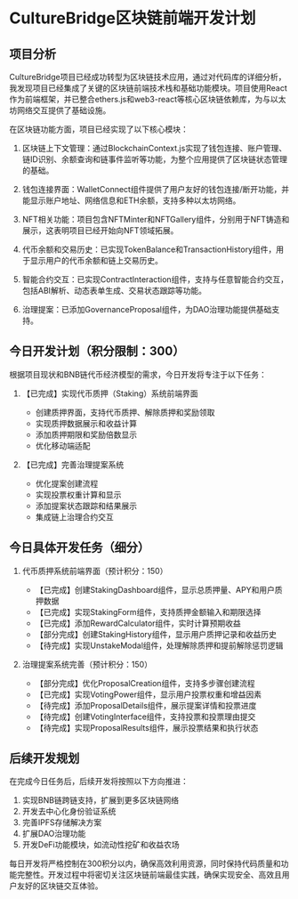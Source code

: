 # CultureBridge区块链前端开发计划

## 项目分析

CultureBridge项目已经成功转型为区块链技术应用，通过对代码库的详细分析，我发现项目已经集成了关键的区块链前端技术栈和基础功能模块。项目使用React作为前端框架，并已整合ethers.js和web3-react等核心区块链依赖库，为与以太坊网络交互提供了基础设施。

在区块链功能方面，项目已经实现了以下核心模块：

1. 区块链上下文管理：通过BlockchainContext.js实现了钱包连接、账户管理、链ID识别、余额查询和链事件监听等功能，为整个应用提供了区块链状态管理的基础。

2. 钱包连接界面：WalletConnect组件提供了用户友好的钱包连接/断开功能，并能显示账户地址、网络信息和ETH余额，支持多种以太坊网络。

3. NFT相关功能：项目包含NFTMinter和NFTGallery组件，分别用于NFT铸造和展示，这表明项目已经开始向NFT领域拓展。

4. 代币余额和交易历史：已实现TokenBalance和TransactionHistory组件，用于显示用户的代币余额和链上交易历史。

5. 智能合约交互：已实现ContractInteraction组件，支持与任意智能合约交互，包括ABI解析、动态表单生成、交易状态跟踪等功能。

6. 治理提案：已添加GovernanceProposal组件，为DAO治理功能提供基础支持。

## 今日开发计划（积分限制：300）

根据项目现状和BNB链代币经济模型的需求，今日开发将专注于以下任务：

1. 【已完成】实现代币质押（Staking）系统前端界面
   - 创建质押界面，支持代币质押、解除质押和奖励领取
   - 实现质押数据展示和收益计算
   - 添加质押期限和奖励倍数显示
   - 优化移动端适配

2. 【已完成】完善治理提案系统
   - 优化提案创建流程
   - 实现投票权重计算和显示
   - 添加提案状态跟踪和结果展示
   - 集成链上治理合约交互

## 今日具体开发任务（细分）

1. 代币质押系统前端界面（预计积分：150）
   - 【已完成】创建StakingDashboard组件，显示总质押量、APY和用户质押数据
   - 【已完成】实现StakingForm组件，支持质押金额输入和期限选择
   - 【已完成】添加RewardCalculator组件，实时计算预期收益
   - 【部分完成】创建StakingHistory组件，显示用户质押记录和收益历史
   - 【待完成】实现UnstakeModal组件，处理解除质押和提前解除惩罚逻辑

2. 治理提案系统完善（预计积分：150）
   - 【部分完成】优化ProposalCreation组件，支持多步骤创建流程
   - 【已完成】实现VotingPower组件，显示用户投票权重和增益因素
   - 【待完成】添加ProposalDetails组件，展示提案详情和投票进度
   - 【待完成】创建VotingInterface组件，支持投票和投票理由提交
   - 【待完成】实现ProposalResults组件，展示投票结果和执行状态

## 后续开发规划

在完成今日任务后，后续开发将按照以下方向推进：

1. 实现BNB链跨链支持，扩展到更多区块链网络
2. 开发去中心化身份验证系统
3. 完善IPFS存储解决方案
4. 扩展DAO治理功能
5. 开发DeFi功能模块，如流动性挖矿和收益农场

每日开发将严格控制在300积分以内，确保高效利用资源，同时保持代码质量和功能完整性。开发过程中将密切关注区块链前端最佳实践，确保实现安全、高效且用户友好的区块链交互体验。
